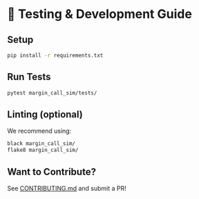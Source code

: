# 🧪 Testing & Development Guide

## Setup

```bash
pip install -r requirements.txt
```

## Run Tests

```bash
pytest margin_call_sim/tests/
```

## Linting (optional)

We recommend using:
```bash
black margin_call_sim/
flake8 margin_call_sim/
```

## Want to Contribute?

See [CONTRIBUTING.md](../CONTRIBUTING.md) and submit a PR!